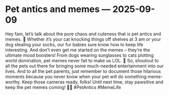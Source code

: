 # Pet antics and memes — 2025-09-09

Hey fam, let’s talk about the pure chaos and cuteness that is pet antics and memes. 🐾 Whether it’s your cat knocking things off shelves at 3 am or your dog stealing your socks, our fur babies sure know how to keep life interesting. And don’t even get me started on the memes – they’re the ultimate mood boosters! From dogs wearing sunglasses to cats plotting world domination, pet memes never fail to make us LOL. 🤣 So, shoutout to all the pets out there for bringing some much-needed entertainment into our lives. And to all the pet parents, just remember to document those hilarious moments because you never know when your pet will do something meme-worthy. Keep those cameras ready, folks! Until next time, stay pawsitive and keep the pet memes coming! 🐶🐱 #PetAntics #MemeLife